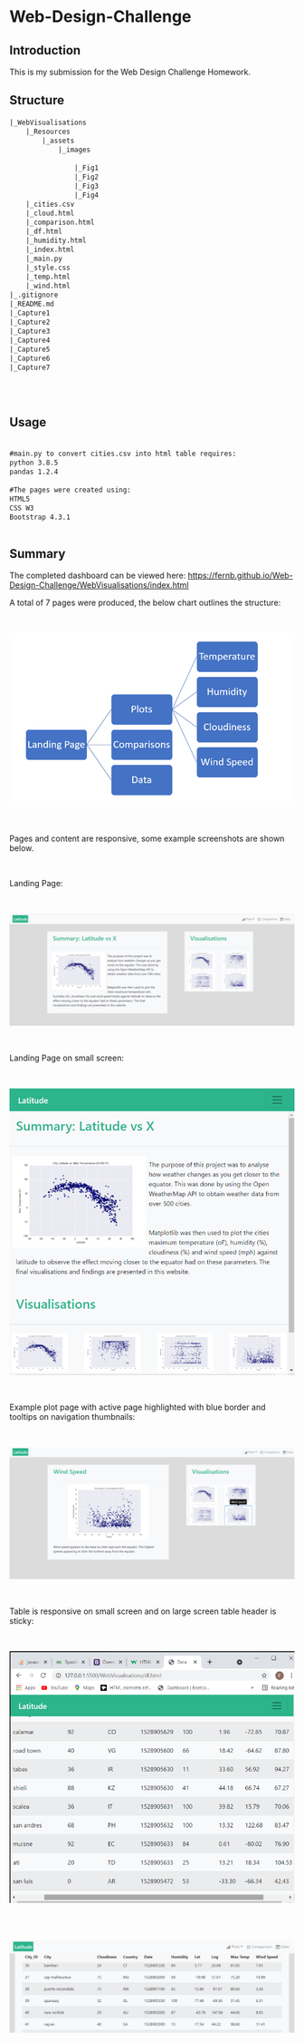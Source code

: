 # Web-Design-Challenge
## Introduction

This is my submission for the Web Design Challenge Homework.


## Structure
```
|_WebVisualisations
	|_Resources
		|_assets
			|_images

				|_Fig1
				|_Fig2
				|_Fig3
				|_Fig4
	|_cities.csv
	|_cloud.html
	|_comparison.html
	|_df.html
	|_humidity.html
	|_index.html
	|_main.py
	|_style.css
	|_temp.html
	|_wind.html
|_.gitignore
|_README.md
|_Capture1
|_Capture2
|_Capture3
|_Capture4
|_Capture5
|_Capture6
|_Capture7




```


## Usage

```

#main.py to convert cities.csv into html table requires:
python 3.8.5
pandas 1.2.4

#The pages were created using:
HTML5
CSS W3
Bootstrap 4.3.1


```


## Summary

The completed dashboard can be viewed here: https://fernb.github.io/Web-Design-Challenge/WebVisualisations/index.html

A total of 7 pages were produced, the below chart outlines the structure:

<br>

![Sitemap](WebVisualisations\Resources\assets\images\Capture7.PNG)
 
<br>

Pages and content are responsive, some example screenshots are shown below.

<br>

Landing Page:

<br>

![Landing Page](Capture1.PNG)
 
<br>

Landing Page on small screen:

<br>

![Landing Page small screen](Capture2.PNG)
 
<br>

Example plot page with active page highlighted with blue border and tooltips on navigation thumbnails:

<br>

![plot example](Capture5.PNG)
 
<br>

Table is responsive on small screen and on large screen table header is sticky:

<br>

![table small](Capture6.PNG)
 
<br>

<br>

![table large](Capture4.PNG)
 
<br>
